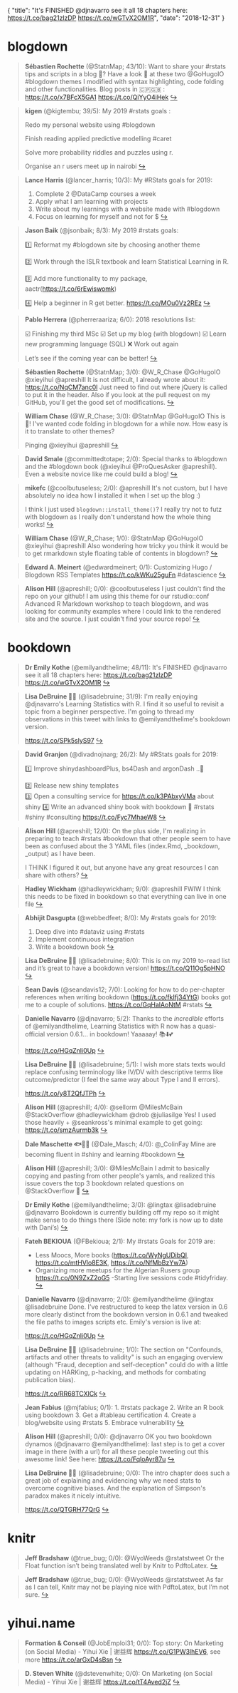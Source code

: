 {
  "title": "It's FINISHED @djnavarro see it all 18 chapters here: https://t.co/bag21zlzDP https://t.co/wGTvX2OM1R",
  "date": "2018-12-31"
}

# blogdown

> **Sébastien Rochette** (@StatnMap; 43/10): Want to share your #rstats tips and scripts in a blog 📝? Have a look 👀 at these two @GoHugoIO #blogdown themes I modified with syntax highlighting, code folding and other functionalities. Blog posts in 🇨🇵🇬🇧 : https://t.co/x7BFcX5GA1 https://t.co/QiYyO4iHek  [&#8618;](https://twitter.com/xieyihui/status/1079326490263805952)

<!-- -->


> **kigen** (@kigtembu; 39/5): My 2019 #rstats goals : 
> >
> Redo my personal website using #blogdown 
> >
> Finish reading applied predictive modelling #caret
> >
> Solve more probability riddles and puzzles using r. 
> >
> Organise an r users meet up in nairobi  [&#8618;](https://twitter.com/xieyihui/status/1079436222026661889)

<!-- -->


> **Lance Harris** (@lancer_harris; 10/3): My #RStats goals for 2019:
> 1. Complete 2 @DataCamp courses a week
> 2. Apply what I am learning with projects
> 3. Write about my learnings with a website made with #blogdown
> 4. Focus on learning for myself and not for $  [&#8618;](https://twitter.com/xieyihui/status/1079495206603538433)

<!-- -->


> **Jason Baik** (@jsonbaik; 8/3): My 2019 #rstats goals:
> >
> 1️⃣ Reformat my #blogdown site by choosing another theme 
> >
> 2️⃣ Work through the ISLR textbook and learn Statistical Learning in R.
> >
> 3️⃣ Add more functionality to my package,      aactr(https://t.co/6rEwiswomk)
> >
> 4️⃣ Help a beginner in R get better. https://t.co/MOu0Vz2REz  [&#8618;](https://twitter.com/xieyihui/status/1079479284195082240)

<!-- -->


> **Pablo Herrera** (@pherreraariza; 6/0): 2018 resolutions list:
> >
> ☑️ Finishing my third MSc
> ☑️ Set up my blog (with blogdown)
> ☑️ Learn new programming language (SQL)
> ❌ Work out again
> >
> Let’s see if the coming year can be better!  [&#8618;](https://twitter.com/xieyihui/status/1079404391688482818)

<!-- -->


> **Sébastien Rochette** (@StatnMap; 3/0): @W_R_Chase @GoHugoIO @xieyihui @apreshill It is not difficult, I already wrote about it: https://t.co/NqCM7anc0l Just need to find out where jQuery is called to put it in the header. Also if you look at the pull request on my GitHub, you'll get the good set of modifications.  [&#8618;](https://twitter.com/xieyihui/status/1079393442357280768)

<!-- -->


> **William Chase** (@W_R_Chase; 3/0): @StatnMap @GoHugoIO This is 💯! I've wanted code folding in blogdown for a while now. How easy is it to translate to other themes? 
> >
> Pinging @xieyihui @apreshill  [&#8618;](https://twitter.com/xieyihui/status/1079391460091486213)

<!-- -->


> **David Smale** (@committedtotape; 2/0): Special thanks to #blogdown and the #blogdown book (@xieyihui @ProQuesAsker @apreshill). Even a website novice like me could build a blog!  [&#8618;](https://twitter.com/xieyihui/status/1079514254682845184)

<!-- -->


> **mikefc** (@coolbutuseless; 2/0): @apreshill It's not custom, but I have absolutely no idea how I installed it when I set up the blog :)
> >
> I think I just used `blogdown::install_theme()`?  I really try not to futz with blogdown as I really don't understand how the whole thing works!  [&#8618;](https://twitter.com/xieyihui/status/1079512862135992320)

<!-- -->


> **William Chase** (@W_R_Chase; 1/0): @StatnMap @GoHugoIO @xieyihui @apreshill Also wondering how tricky you think it would be to get rmarkdown style floating table of contents in blogdown?  [&#8618;](https://twitter.com/xieyihui/status/1079391792905310208)

<!-- -->


> **Edward A. Meinert** (@edwardmeinert; 0/1): Customizing Hugo / Blogdown RSS Templates https://t.co/kWKu25guFn #datascience  [&#8618;](https://twitter.com/xieyihui/status/1079346613188026368)

<!-- -->


> **Alison Hill** (@apreshill; 0/0): @coolbutuseless I just couldn't find the repo on your github! I am using this theme for our rstudio::conf Advanced R Markdown workshop to teach blogdown, and was looking for community examples where I could link to the rendered site and the source. I just couldn't find your source repo!  [&#8618;](https://twitter.com/xieyihui/status/1079513382376505344)

<!-- -->


# bookdown

> **Dr Emily Kothe** (@emilyandthelime; 48/11): It's FINISHED @djnavarro see it all 18 chapters here: https://t.co/bag21zlzDP https://t.co/wGTvX2OM1R  [&#8618;](https://twitter.com/xieyihui/status/1079326354783391752)

<!-- -->


> **Lisa DeBruine 🏳️‍🌈** (@lisadebruine; 31/9): I'm really enjoying @djnavarro's Learning Statistics with R. I find it so useful to revisit a topic from a beginner perspective. I'm going to thread my observations in this tweet with links to @emilyandthelime's bookdown version.
> >
> https://t.co/SPk5slyS97  [&#8618;](https://twitter.com/xieyihui/status/1079420691299139584)

<!-- -->


> **David Granjon** (@divadnojnarg; 26/2): My #RStats goals for 2019: 
> >
> 1️⃣ Improve shinydashboardPlus, bs4Dash and argonDash ..🥳 
> >
> 2️⃣ Release new shiny templates              
> 3️⃣ Open a consulting service for https://t.co/k3PAbxyVMa about shiny 
> 4️⃣ Write an advanced shiny book with bookdown 🎈
> #rstats #shiny #consulting https://t.co/Fyc7MhaeW8  [&#8618;](https://twitter.com/xieyihui/status/1079316315255595008)

<!-- -->


> **Alison Hill** (@apreshill; 12/0): On the plus side, I'm realizing in preparing to teach #rstats #bookdown that other people seem to have been as confused about the 3 YAML files (index.Rmd, _bookdown, _output) as I have been. 
> >
> I THINK I figured it out, but anyone have any great resources I can share with others?  [&#8618;](https://twitter.com/xieyihui/status/1079512050043211776)

<!-- -->


> **Hadley Wickham** (@hadleywickham; 9/0): @apreshill FWIW I think this needs to be fixed in bookdown so that everything can live in one file  [&#8618;](https://twitter.com/xieyihui/status/1079525285953970176)

<!-- -->


> **Abhijit Dasgupta** (@webbedfeet; 8/0): My #rstats goals for 2019:
> 1. Deep dive into #dataviz using #rstats
> 2. Implement continuous integration
> 3. Write a bookdown book  [&#8618;](https://twitter.com/xieyihui/status/1079462463471579136)

<!-- -->


> **Lisa DeBruine 🏳️‍🌈** (@lisadebruine; 8/0): This is on my 2019 to-read list and it’s great to have a bookdown version! https://t.co/Q11Og5pHNO  [&#8618;](https://twitter.com/xieyihui/status/1079328282221445120)

<!-- -->


> **Sean Davis** (@seandavis12; 7/0): Looking for how to do per-chapter references when writing bookdown (https://t.co/fkIfj34YtG) books got me to a couple of solutions. 
> https://t.co/GqHalAoNtM
> #rstats  [&#8618;](https://twitter.com/xieyihui/status/1079463708907225089)

<!-- -->


> **Danielle Navarro** (@djnavarro; 5/2): Thanks to the *incredible* efforts of @emilyandthelime, Learning Statistics with R now has a quasi-official version 0.6.1... in bookdown! Yaaaaay! 📚⬇️💕
> >
> https://t.co/HGqZnli0Up  [&#8618;](https://twitter.com/xieyihui/status/1079586656624099328)

<!-- -->


> **Lisa DeBruine 🏳️‍🌈** (@lisadebruine; 5/1): I wish more stats texts would replace confusing terminology like IV/DV  with descriptive terms like outcome/predictor (I feel the same way about  Type I and II errors).
> >
> https://t.co/y8T2QfJTPh  [&#8618;](https://twitter.com/xieyihui/status/1079420693954154497)

<!-- -->


> **Alison Hill** (@apreshill; 4/0): @sellorm @MilesMcBain @StackOverflow @hadleywickham @drob @juliasilge Yes! I used those heavily + @seankross's minimal example to get going: https://t.co/smzAurmb3k  [&#8618;](https://twitter.com/xieyihui/status/1079524528961708032)

<!-- -->


> **Dale Maschette 🐟🧗‍♂️** (@Dale_Masch; 4/0): @_ColinFay Mine are becoming fluent in #shiny and learning #bookdown  [&#8618;](https://twitter.com/xieyihui/status/1079260746016448513)

<!-- -->


> **Alison Hill** (@apreshill; 3/0): @MilesMcBain I admit to basically copying and pasting from other people's yamls, and realized this issue covers the top 3 bookdown related questions on @StackOverflow 🥺  [&#8618;](https://twitter.com/xieyihui/status/1079518597230149632)

<!-- -->


> **Dr Emily Kothe** (@emilyandthelime; 3/0): @lingtax @lisadebruine @djnavarro Bookdown is currently building off my repo so it might make sense to do things there (Side note: my fork is now up to date with Dani’s)  [&#8618;](https://twitter.com/xieyihui/status/1079487958133104640)

<!-- -->


> **Fateh BEKIOUA** (@FBekioua; 2/1): My #rstats Goals for 2019 are:
> - Less Moocs, More books (https://t.co/WyNgUDibQl,  https://t.co/mtHVlo8E3K, https://t.co/NfMbBzYw7A)
> - Organizing more meetups for the Algerian Rusers group https://t.co/0N9ZxZ2oG5
> -Starting live sessions code #tidyfriday.  [&#8618;](https://twitter.com/xieyihui/status/1079396329158262786)

<!-- -->


> **Danielle Navarro** (@djnavarro; 2/0): @emilyandthelime @lingtax @lisadebruine Done. I've restructured to keep the latex version in 0.6 more clearly distinct from the bookdown version in 0.6.1 and tweaked the file paths to images scripts etc. Emily's version is live at:
> >
> https://t.co/HGqZnli0Up  [&#8618;](https://twitter.com/xieyihui/status/1079536267048583168)

<!-- -->


> **Lisa DeBruine 🏳️‍🌈** (@lisadebruine; 1/0): The section on "Confounds, artifacts and other threats to validity" is such an engaging overview (although "Fraud, deception and self-deception" could do with a little updating on HARKing, p-hacking, and methods for combating publication bias).
> >
> https://t.co/RR68TCXlCk  [&#8618;](https://twitter.com/xieyihui/status/1079437570071818240)

<!-- -->


> **Jean Fabius** (@mjfabius; 0/1): 1. #rstats package
> 2. Write an R book using bookdown 
> 3. Get a #tableau certification
> 4. Create a blog/website using #rstats
> 5. Embrace vulnerability  [&#8618;](https://twitter.com/xieyihui/status/1079548735129047043)

<!-- -->


> **Alison Hill** (@apreshill; 0/0): @djnavarro OK you two bookdown dynamos (@djnavarro @emilyandthelime): last step is to get a cover image in there (with a url) for all these people tweeting out this awesome link! See here: https://t.co/FqloAyr87u  [&#8618;](https://twitter.com/xieyihui/status/1079589512592781312)

<!-- -->


> **Lisa DeBruine 🏳️‍🌈** (@lisadebruine; 0/0): The intro chapter does such a great job of explaining and evidencing why we need stats to overcome cognitive biases. And the explanation of Simpson's paradox makes it nicely intuitive.
> >
> https://t.co/QTGRH77QrG  [&#8618;](https://twitter.com/xieyihui/status/1079420692540653568)

<!-- -->


# knitr

> **Jeff Bradshaw** (@true_bug; 0/0): @WyoWeeds @rstatstweet Or the Float function isn’t being translated well by Knitr to PdftoLatex.  [&#8618;](https://twitter.com/xieyihui/status/1079563841128800258)

<!-- -->


> **Jeff Bradshaw** (@true_bug; 0/0): @WyoWeeds @rstatstweet As far as I can tell, Knitr may not be playing nice with PdftoLatex, but I’m not sure.  [&#8618;](https://twitter.com/xieyihui/status/1079563263682232321)

<!-- -->


# yihui.name

> **Formation & Conseil** (@JobEmploi31; 0/0): Top story: On Marketing (on Social Media) - Yihui Xie | 谢益辉 https://t.co/G1PW3lhEV6, see more https://t.co/arGxD4sBsn  [&#8618;](https://twitter.com/xieyihui/status/1079495878703042560)

<!-- -->


> **D. Steven White** (@dstevenwhite; 0/0): On Marketing (on Social Media) - Yihui Xie | 谢益辉 https://t.co/tT4Aved2jZ  [&#8618;](https://twitter.com/xieyihui/status/1079392929372884992)

<!-- -->


